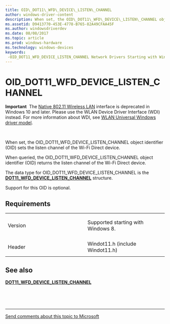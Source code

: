 ```yaml
---
title: OID\_DOT11\_WFD\_DEVICE\_LISTEN\_CHANNEL
author: windows-driver-content
description: When set, the OID\_DOT11\_WFD\_DEVICE\_LISTEN\_CHANNEL object identifier (OID) sets the listen channel of the Wi-Fi Direct device.
ms.assetid: D9413770-453E-4778-B765-82A49CFAA45F
ms.author: windowsdriverdev
ms.date: 08/08/2017
ms.topic: article
ms.prod: windows-hardware
ms.technology: windows-devices
keywords: 
 -OID_DOT11_WFD_DEVICE_LISTEN_CHANNEL Network Drivers Starting with Windows Vista
---
```


# OID\_DOT11\_WFD\_DEVICE\_LISTEN\_CHANNEL


**Important**  The [Native 802.11 Wireless LAN](https://msdn.microsoft.com/library/windows/hardware/ff560690) interface is deprecated in Windows 10 and later. Please use the WLAN Device Driver Interface (WDI) instead. For more information about WDI, see [WLAN Universal Windows driver model](https://msdn.microsoft.com/library/windows/hardware/dn897672).

 

When set, the OID\_DOT11\_WFD\_DEVICE\_LISTEN\_CHANNEL object identifier (OID) sets the listen channel of the Wi-Fi Direct device.

When queried, the OID\_DOT11\_WFD\_DEVICE\_LISTEN\_CHANNEL object identifier (OID) returns the listen channel of the Wi-Fi Direct device.

The data type for OID\_DOT11\_WFD\_DEVICE\_LISTEN\_CHANNEL is the [**DOT11\_WFD\_DEVICE\_LISTEN\_CHANNEL**](https://msdn.microsoft.com/library/windows/hardware/hh768267) structure.

Support for this OID is optional.

Requirements
------------

<table>
<colgroup>
<col width="50%" />
<col width="50%" />
</colgroup>
<tbody>
<tr class="odd">
<td><p>Version</p></td>
<td><p>Supported starting with Windows 8.</p></td>
</tr>
<tr class="even">
<td><p>Header</p></td>
<td>Windot11.h (include Windot11.h)</td>
</tr>
</tbody>
</table>

## See also


[**DOT11\_WFD\_DEVICE\_LISTEN\_CHANNEL**](https://msdn.microsoft.com/library/windows/hardware/hh768267)

 

 


--------------------
[Send comments about this topic to Microsoft](mailto:wsddocfb@microsoft.com?subject=Documentation%20feedback%20%5Bnetvista\netvista%5D:%20OID_DOT11_WFD_DEVICE_LISTEN_CHANNEL%20%20RELEASE:%20%288/8/2017%29&body=%0A%0APRIVACY%20STATEMENT%0A%0AWe%20use%20your%20feedback%20to%20improve%20the%20documentation.%20We%20don't%20use%20your%20email%20address%20for%20any%20other%20purpose,%20and%20we'll%20remove%20your%20email%20address%20from%20our%20system%20after%20the%20issue%20that%20you're%20reporting%20is%20fixed.%20While%20we're%20working%20to%20fix%20this%20issue,%20we%20might%20send%20you%20an%20email%20message%20to%20ask%20for%20more%20info.%20Later,%20we%20might%20also%20send%20you%20an%20email%20message%20to%20let%20you%20know%20that%20we've%20addressed%20your%20feedback.%0A%0AFor%20more%20info%20about%20Microsoft's%20privacy%20policy,%20see%20http://privacy.microsoft.com/default.aspx. "Send comments about this topic to Microsoft")


